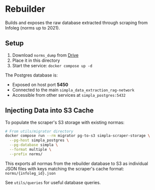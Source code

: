 # Rebuilder

Builds and exposes the raw database extracted through scraping from Infoleg (norms up to 2021).

## Setup

1. Download `norms_dump` from [Drive](https://drive.google.com/drive/folders/1NX9Za0Mv_XjeYyFhMv7WP5X1bkZsjoGR?usp=sharing)
2. Place it in this directory
3. Start the service: `docker compose up -d`

The Postgres database is:
- Exposed on host port **5450**
- Connected to the main `simpla_data_extraction_rag-network`
- Accessible from other services at `simpla_postgres:5432`

## Injecting Data into S3 Cache

To populate the scraper's S3 storage with existing normas:

```bash
# From utils/migrator directory
docker compose run --rm migrator pg-to-s3 simpla-scraper-storage \
  --pg-host simpla_postgres \
  --pg-database simpla \
  --format multiple \
  --prefix norms/
```

This exports all normas from the rebuilder database to S3 as individual JSON files with keys matching the scraper's cache format: `norms/{infoleg_id}.json`

See `utils/queries` for useful database queries.
